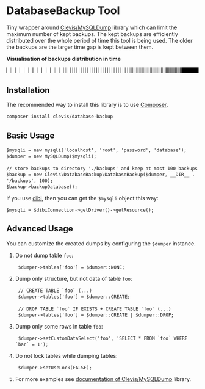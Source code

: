 # DatabaseBackup Tool

Tiny wrapper around [Clevis/MySQLDump](https://github.com/Clevis/MySQL-dump) library which can limit the maximum number of kept backups. The kept backups are efficiently distributed over the whole period of time this tool is being used. The older the backups are the larger time gap is kept between them.

**Visualisation of backups distribution in time**

![Backups distribution in time](docs/images/time-distribution.png)


## Installation

The recommended way to install this library is to use [Composer](http://getcomposer.org/).

	composer install clevis/database-backup


## Basic Usage

	$mysqli = new mysqli('localhost', 'root', 'password', 'database');
	$dumper = new MySQLDump($mysqli);

	// store backups to directory './backups' and keep at most 100 backups
	$backup = new Clevis\DatabaseBackup\DatabaseBackup($dumper, __DIR__ . '/backups', 100);
	$backup->backupDatabase();

If you use [dibi](http://dibiphp.com), then you can get the `$mysqli` object this way:

	$mysqli = $dibiConnection->getDriver()->getResource();


## Advanced Usage

You can customize the created dumps by configuring the `$dumper` instance.

1. Do not dump table `foo`:

		$dumper->tables['foo'] = $dumper::NONE;

2. Dump only structure, but not data of table `foo`:

		// CREATE TABLE `foo` (...)
		$dumper->tables['foo'] = $dumper::CREATE;

		// DROP TABLE `foo` IF EXISTS + CREATE TABLE `foo` (...)
		$dumper->tables['foo'] = $dumper::CREATE | $dumper::DROP;

3. Dump only some rows in table `foo`:

		$dumper->setCustomDataSelect('foo', 'SELECT * FROM `foo` WHERE `bar` = 1');

4. Do not lock tables while dumping tables:

		$dumper->setUseLock(FALSE);

5. For more examples see [documentation of Clevis/MySQLDump](https://github.com/Clevis/MySQL-dump) library.
